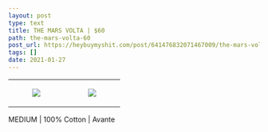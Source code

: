 ```yaml
---
layout: post
type: text
title: THE MARS VOLTA | $60
path: the-mars-volta-60
post_url: https://heybuymyshit.com/post/641476832071467009/the-mars-volta-60
tags: []
date: 2021-01-27
---
```




<table style="width:100%;"><tr><td style="vertical-align:top;">
      <figure class="tmblr-full" data-orig-height="2048" data-orig-width="1365" data-orig-src="https://concertshirts.netlify.app/shirts/0065/0065-01.jpg"><img src="https://64.media.tumblr.com/476b8d1f57d51549ae3bf1fe5fd7d049/7b1294eb525b101a-9d/s540x810/0ee3196c6b43be86e2fcbbe91d3614d3d64e39d9.jpg" data-orig-height="2048" data-orig-width="1365" data-orig-src="https://concertshirts.netlify.app/shirts/0065/0065-01.jpg"/></figure></td>
    <td style="vertical-align:top;">
      <figure class="tmblr-full" data-orig-height="2048" data-orig-width="1365" data-orig-src="https://concertshirts.netlify.app/shirts/0065/0065-02.jpg"><img src="https://64.media.tumblr.com/4f372197eb6a9e0be9dca50a328cc13e/7b1294eb525b101a-4a/s540x810/abdcf5bf85b1a7cc34d61f2b6b026818eb93ba04.jpg" data-orig-height="2048" data-orig-width="1365" data-orig-src="https://concertshirts.netlify.app/shirts/0065/0065-02.jpg"/></figure></td>
  </tr></table><p>
  MEDIUM | 100% Cotton | Avante
</p>
